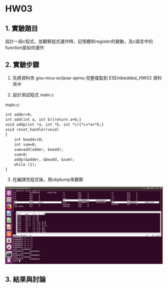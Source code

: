 HW03
===
## 1. 實驗題目
設計一段c程式，並觀察程式運作時，記憶體和register的變動，及c語言中的function是如何運作
## 2. 實驗步驟
1. 先將資料夾 gnu-mcu-eclipse-qemu 完整複製到 ESEmbedded_HW02 資料夾中

2. 設計測試程式 main.c 

main.c:
```
int adder=9;
int add(int a, int b){return a+b;}
void addp(int *a, int *b, int *c){*c=*a+*b;}
void reset_handler(void)
{
	int beadd=10;
	int sum=0;
	sum=add(adder, beadd);
	sum=0;
	addp(&adder, &beadd, &sum);
	while (1);
}
```

3. 在編譯完程式後，用objdump來觀察



![](https://github.com/kentlincku/ESEmbedded_HW02/blob/master/push-1.png)



## 3. 結果與討論

